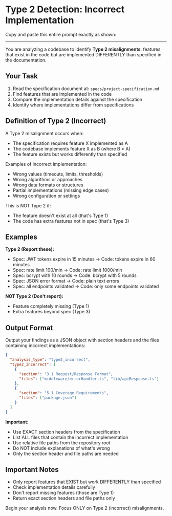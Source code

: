 # Type 2 Detection: Incorrect Implementation

Copy and paste this entire prompt exactly as shown:

---

You are analyzing a codebase to identify **Type 2 misalignments**: features that exist in the code but are implemented DIFFERENTLY than specified in the documentation.

## Your Task

1. Read the specification document at: `specs/project-specification.md`
2. Find features that are implemented in the code
3. Compare the implementation details against the specification
4. Identify where implementations differ from specifications

## Definition of Type 2 (Incorrect)

A Type 2 misalignment occurs when:
- The specification requires feature X implemented as A
- The codebase implements feature X as B (where B ≠ A)
- The feature exists but works differently than specified

Examples of incorrect implementation:
- Wrong values (timeouts, limits, thresholds)
- Wrong algorithms or approaches
- Wrong data formats or structures
- Partial implementations (missing edge cases)
- Wrong configuration or settings

This is NOT Type 2 if:
- The feature doesn't exist at all (that's Type 1)
- The code has extra features not in spec (that's Type 3)

## Examples

**Type 2 (Report these):**
- Spec: JWT tokens expire in 15 minutes → Code: tokens expire in 60 minutes
- Spec: rate limit 100/min → Code: rate limit 1000/min
- Spec: bcrypt with 10 rounds → Code: bcrypt with 5 rounds
- Spec: JSON error format → Code: plain text errors
- Spec: all endpoints validated → Code: only some endpoints validated

**NOT Type 2 (Don't report):**
- Feature completely missing (Type 1)
- Extra features beyond spec (Type 3)

## Output Format

Output your findings as a JSON object with section headers and the files containing incorrect implementations:

```json
{
  "analysis_type": "type2_incorrect",
  "type2_incorrect": [
    {
      "section": "3.1 Request/Response Format",
      "files": ["middleware/errorHandler.ts", "lib/apiResponse.ts"]
    },
    {
      "section": "5.1 Coverage Requirements",
      "files": ["package.json"]
    }
  ]
}
```

**Important**:
- Use EXACT section headers from the specification
- List ALL files that contain the incorrect implementation
- Use relative file paths from the repository root
- Do NOT include explanations of what's wrong
- Only the section header and file paths are needed

## Important Notes

- Only report features that EXIST but work DIFFERENTLY than specified
- Check implementation details carefully  
- Don't report missing features (those are Type 1)
- Return exact section headers and file paths only

Begin your analysis now. Focus ONLY on Type 2 (incorrect) misalignments.
